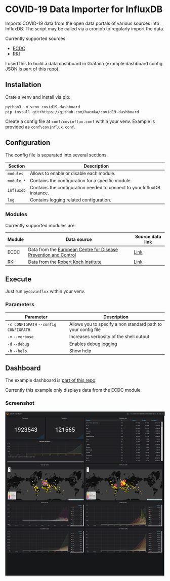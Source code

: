 # COVID-19 Data Importer for InfluxDB

Imports COVID-19 data from the open data portals of various sources into
InfluxDB. The script may be called via a cronjob to regularly import the data.

Currently supported sources:
 - [ECDC](https://www.ecdc.europa.eu/en/publications-data/download-todays-data-geographic-distribution-covid-19-cases-worldwide)
 - [RKI](https://hub.arcgis.com/datasets/dd4580c810204019a7b8eb3e0b329dd6_0)

I used this to build a data dashboard in Grafana (example dashboard config JSON
is part of this repo).

## Installation

Crate a venv and install via pip:

```
python3 -m venv covid19-dashboard
pip install git+https://github.com/haemka/covid19-dashboard
```

Create a config file at `conf/covinflux.conf` within your venv. Example is
provided as `conf\covinflux.conf`. 

## Configuration

The config file is separated into several sections.

| Section    | Description |
|---|---|
| `modules`  | Allows to enable or disable each module. |
| `module_*` | Contains the configuration for a specific module. |
| `influxdb` | Contains the configuration needed to connect to your InfluxDB instance. |
| `log`      | Contains logging related configuration. |

### Modules

Currently supported modules are:

| Module | Data source | Source data link | 
|---|---|---|
| ECDC | Data from the [European Centre for Disease Prevention and Control](https://www.ecdc.europa.eu/en) |  [Link](https://www.ecdc.europa.eu/en/publications-data/download-todays-data-geographic-distribution-covid-19-cases-worldwide) |
| RKI | Data from the [Robert Koch Institute](https://www.rki.de/EN/Home/homepage_node.html) | [Link](https://hub.arcgis.com/datasets/dd4580c810204019a7b8eb3e0b329dd6_0) |

## Execute

Just run `pycovinflux` within your venv.

### Parameters

| Parameter | Description |
|---|---|
| `-c CONFIGPATH` `--config CONFIGPATH` | Allows you to specify a non standard path to your config file |
| `-v` `--verbose` | Increases verbosity of the shell output |
| `-d` `--debug` | Enables debug logging |
| `-h` `--help` | Show help |

## Dashboard

The example dashboard is [part of this repo](ttps://github.com/haemka/covid19-dashboard/blob/master/dashboard/grafana-dashboard.json).

Currently this example only displays data from the ECDC module.

### Screenshot

![Example Screenshot](https://raw.githubusercontent.com/haemka/covid19-dashboard/master/screenshot.png)

